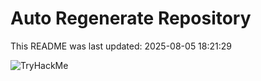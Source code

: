 # Auto Regenerate Repository

This README was last updated: 2025-08-05 18:21:29

 ![TryHackMe](https://tryhackme.com/badge/533634)